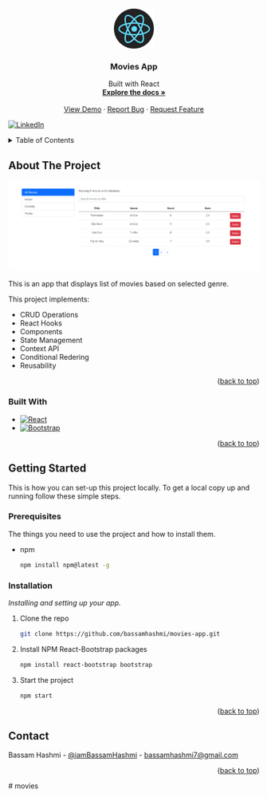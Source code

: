 <!-- PROJECT LOGO -->
<br />
<div align="center">
  <a href="https://github.com/bassamhashmi/movies-app">
    <img src="images/logo-react.png" alt="Logo" width="80" height="80">
  </a>

  <h3 align="center">Movies App</h3>

  <p align="center">
    Built with React
    <br />
    <a href="https://github.com/bassamhashmi/movies-app"><strong>Explore the docs »</strong></a>
    <br />
    <br />
    <a href="https://bh-movies.netlify.app/">View Demo</a>
    ·
    <a href="https://github.com/bassamhashmi/movies-app/issues">Report Bug</a>
    ·
    <a href="https://github.com/bassamhashmi/movies-app/issues">Request Feature</a>
  </p>
</div>

<!-- PROJECT SHIELDS -->
<!--
*** I'm using markdown "reference style" links for readability.
*** Reference links are enclosed in brackets [ ] instead of parentheses ( ).
*** See the bottom of this document for the declaration of the reference variables
*** https://www.markdownguide.org/basic-syntax/#reference-style-links
-->

[![LinkedIn][linkedin-shield]][linkedin-url]

<!-- TABLE OF CONTENTS -->
<details>
  <summary>Table of Contents</summary>
  <ol>
    <li>
      <a href="#about-the-project">About The Project</a>
      <ul>
        <li><a href="#built-with">Built With</a></li>
      </ul>
    </li>
    <li>
      <a href="#getting-started">Getting Started</a>
      <ul>
        <li><a href="#prerequisites">Prerequisites</a></li>
        <li><a href="#installation">Installation</a></li>
      </ul>
    </li>
    <li><a href="#contact">Contact</a></li>
  </ol>
</details>

<!-- ABOUT THE PROJECT -->

## About The Project

[![Product Name Screen Shot][product-screenshot]](https://bh-movies.netlify.app/)

This is an app that displays list of movies based on selected genre.

This project implements:

- CRUD Operations
- React Hooks
- Components
- State Management
- Context API
- Conditional Redering
- Reusability

<p align="right">(<a href="#readme-top">back to top</a>)</p>

### Built With

- [![React][react.js]][react-url]
- [![Bootstrap][bootstrap.com]][bootstrap-url]

<p align="right">(<a href="#readme-top">back to top</a>)</p>

<!-- GETTING STARTED -->

## Getting Started

This is how you can set-up this project locally.
To get a local copy up and running follow these simple steps.

### Prerequisites

The things you need to use the project and how to install them.

- npm
  ```sh
  npm install npm@latest -g
  ```

### Installation

_Installing and setting up your app._

1. Clone the repo
   ```sh
   git clone https://github.com/bassamhashmi/movies-app.git
   ```
2. Install NPM React-Bootstrap packages
   ```sh
   npm install react-bootstrap bootstrap
   ```
3. Start the project
   ```sh
   npm start
   ```

<p align="right">(<a href="#readme-top">back to top</a>)</p>

<!-- CONTACT -->

## Contact

Bassam Hashmi - [@iamBassamHashmi](https://twitter.com/iamBassamHashmi) - bassamhashmi7@gmail.com

<p align="right">(<a href="#readme-top">back to top</a>)</p>

<!-- MARKDOWN LINKS & IMAGES -->
<!-- https://www.markdownguide.org/basic-syntax/#reference-style-links -->

[linkedin-shield]: https://img.shields.io/badge/-LinkedIn-black.svg?style=for-the-badge&logo=linkedin&colorB=555
[linkedin-url]: https://www.linkedin.com/in/bassamhashmi/
[product-screenshot]: images/screenshots/1.png
[react.js]: https://img.shields.io/badge/React-20232A?style=for-the-badge&logo=react&logoColor=61DAFB
[react-url]: https://reactjs.org/
[bootstrap.com]: https://img.shields.io/badge/Bootstrap-563D7C?style=for-the-badge&logo=bootstrap&logoColor=white
[bootstrap-url]: https://getbootstrap.com
#   m o v i e s 
 
 